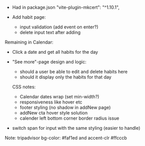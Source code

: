 * Had in package.json
"vite-plugin-mkcert": "^1.10.1",

* Add habit page:
   - input validation (add event on enter?)
   - delete input text after adding



Remaining in Calendar:
* Click a date and get all habits for the day

* "See more"-page design and logic:
   - should a user be able to edit and delete habits here
   - should it display only the habits for that day


   CSS notes:
   - Calendar dates wrap (set min-width?)
   - responsiveness like hover etc
   - footer styling (no shadow in addNew page)
   - addNew cta hover style solution
   - calender left bottom corner border radius issue


* switch span for input with the same styling (easier to handle)

Note: tripadvisor bg-color: #faf1ed and accent-clr #ffcccb